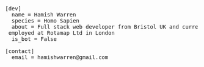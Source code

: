 <pre>
[dev]  
  name = Hamish Warren  
  species = Homo Sapien  
  about = Full stack web developer from Bristol UK and currently <br /> employed at Rotamap Ltd in London  
  is_bot = False  
  
[contact]  
  email = hamishwarren@gmail.com  
</pre>
